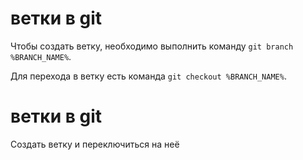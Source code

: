 # ветки в git

Чтобы создать ветку, необходимо выполнить команду `git branch %BRANCH_NAME%`.

Для перехода в ветку есть команда `git checkout %BRANCH_NAME%`.

# ветки в git
Создать ветку и переключиться на неё
